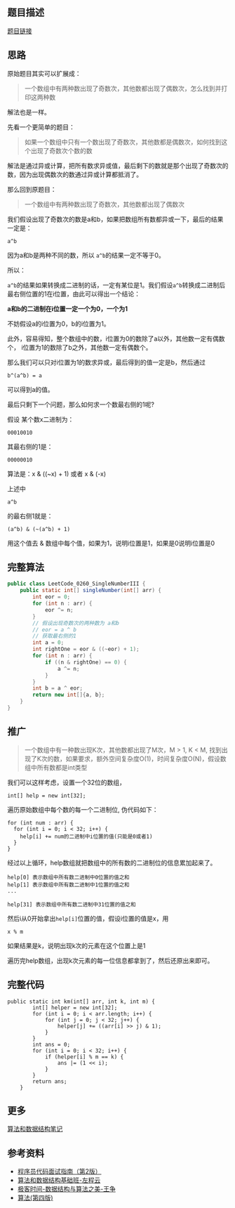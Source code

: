 <meta name = "referrer" content = "no-referrer" />

## 题目描述

[题目链接](https://leetcode.com/problems/single-number-iii/)

## 思路

原始题目其实可以扩展成：

> 一个数组中有两种数出现了奇数次，其他数都出现了偶数次，怎么找到并打印这两种数

解法也是一样。

先看一个更简单的题目：

<!--more-->

> 如果一个数组中只有一个数出现了奇数次，其他数都是偶数次，如何找到这个出现了奇数次个数的数

解法是通过异或计算，把所有数求异或值，最后剩下的数就是那个出现了奇数次的数，因为出现偶数次的数通过异或计算都抵消了。

那么回到原题目：

> 一个数组中有两种数出现了奇数次，其他数都出现了偶数次

我们假设出现了奇数次的数是a和b，如果把数组所有数都异或一下，最后的结果一定是：

```
a^b
```

因为a和b是两种不同的数，所以 ```a^b```的结果一定不等于0。

所以：

```a^b```的结果如果转换成二进制的话，一定有某位是1。我们假设```a^b```转换成二进制后最右侧位置的1在i位置，由此可以得出一个结论：

**a和b的二进制在i位置一定一个为0，一个为1**

不妨假设a的i位置为0，b的i位置为1。

此外，容易得知，整个数组中的数，i位置为0的数除了a以外，其他数一定有偶数个， i位置为1的数除了b之外，其他数一定有偶数个。

那么我们可以只对i位置为1的数求异或，最后得到的值一定是b，然后通过

```
b^(a^b) = a
```

可以得到a的值。

最后只剩下一个问题，那么如何求一个数最右侧的1呢?

假设 某个数x二进制为：

```
00010010 
```

其最右侧的1是：

```
00000010
```

算法是：x & ((~x) + 1)  或者 x & (-x)

上述中

```
a^b
```

的最右侧1就是：

```
(a^b) & (~(a^b) + 1)
```

用这个值去 & 数组中每个值，如果为1，说明i位置是1，如果是0说明i位置是0

## 完整算法

```java
public class LeetCode_0260_SingleNumberIII {
    public static int[] singleNumber(int[] arr) {
        int eor = 0;
        for (int n : arr) {
            eor ^= n;
        }
        // 假设出现奇数次的两种数为 a和b
        // eor = a ^ b
        // 获取最右侧的1
        int a = 0;
        int rightOne = eor & ((~eor) + 1);
        for (int n : arr) {
            if ((n & rightOne) == 0) {
                a ^= n;
            }
        }
        int b = a ^ eor;
        return new int[]{a, b};
    }
}
```

## 推广

> 一个数组中有一种数出现K次，其他数都出现了M次，M > 1, K < M, 找到出现了K次的数，如果要求，额外空间复杂度O(1)，时间复杂度O(N)，假设数组中所有数都是int类型

我们可以这样考虑，设置一个32位的数组，

```
int[] help = new int[32];
```

遍历原始数组中每个数的每一个二进制位, 伪代码如下：

```
for (int num : arr) {
  for (int i = 0; i < 32; i++) {
    help[i] += num的二进制中i位置的值(只能是0或者1)
  }
}
```

经过以上循环，help数组就把数组中的所有数的二进制位的信息累加起来了。

```
help[0] 表示数组中所有数二进制中0位置的值之和
help[1] 表示数组中所有数二进制中1位置的值之和
...

help[31] 表示数组中所有数二进制中31位置的值之和
```

然后i从0开始拿出```help[i]```位置的值，假设i位置的值是x，用

```
x % m 

```
如果结果是k，说明出现k次的元素在这个位置上是1

遍历完help数组，出现k次元素的每一位信息都拿到了，然后还原出来即可。

## 完整代码

```
public static int km(int[] arr, int k, int m) {
		int[] helper = new int[32];
		for (int i = 0; i < arr.length; i++) {
			for (int j = 0; j < 32; j++) {
				helper[j] += ((arr[i] >> j) & 1);
			}
		}
		int ans = 0;
		for (int i = 0; i < 32; i++) {
			if (helper[i] % m == k) {
				ans |= (1 << i);
			}
		}
		return ans;
	}
```


## 更多

[算法和数据结构笔记](https://github.com/GreyZeng/algorithm)

## 参考资料

- [程序员代码面试指南（第2版）](https://book.douban.com/subject/30422021/)
- [算法和数据结构基础班-左程云](https://ke.qq.com/course/2145184)
- [极客时间-数据结构与算法之美-王争](https://time.geekbang.org/column/intro/126)
- [算法(第四版)](https://book.douban.com/subject/19952400/)

